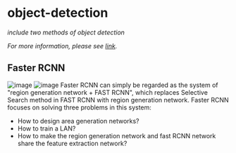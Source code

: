 # object-detection
*include two methods of object detection*

*For more information, please see [link](https://github.com/bubbliiiing).*
## Faster RCNN
![image](https://user-images.githubusercontent.com/83350834/150303820-85928758-29a3-4315-97a3-bcf193e75448.png)
![image](https://user-images.githubusercontent.com/83350834/150303898-df9e5334-618c-4eeb-902b-d4e26ba833f0.png)
Faster RCNN can simply be regarded as the system of "region generation network + FAST RCNN", which replaces Selective Search method in FAST RCNN with region generation network. Faster RCNN focuses on solving three problems in this system:
- How to design area generation networks?
- How to train a LAN?
- How to make the region generation network and fast RCNN network share the feature extraction network?
